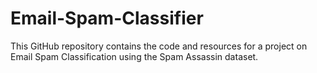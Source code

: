 # Email-Spam-Classifier

This GitHub repository contains the code and resources for a project on Email Spam Classification using the Spam Assassin dataset.
